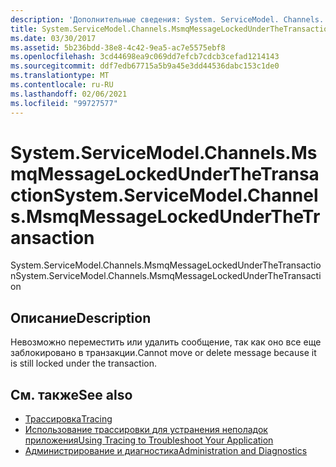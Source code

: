 ```yaml
---
description: 'Дополнительные сведения: System. ServiceModel. Channels. Мсмкмессажелоккедундерсетрансактион'
title: System.ServiceModel.Channels.MsmqMessageLockedUnderTheTransaction
ms.date: 03/30/2017
ms.assetid: 5b236bdd-38e8-4c42-9ea5-ac7e5575ebf8
ms.openlocfilehash: 3cd44698ea9c069dd7efcb7cdcb3cefad1214143
ms.sourcegitcommit: ddf7edb67715a5b9a45e3dd44536dabc153c1de0
ms.translationtype: MT
ms.contentlocale: ru-RU
ms.lasthandoff: 02/06/2021
ms.locfileid: "99727577"
---
```

# <a name="systemservicemodelchannelsmsmqmessagelockedunderthetransaction"></a><span data-ttu-id="9a55d-103">System.ServiceModel.Channels.MsmqMessageLockedUnderTheTransaction</span><span class="sxs-lookup"><span data-stu-id="9a55d-103">System.ServiceModel.Channels.MsmqMessageLockedUnderTheTransaction</span></span>

<span data-ttu-id="9a55d-104">System.ServiceModel.Channels.MsmqMessageLockedUnderTheTransaction</span><span class="sxs-lookup"><span data-stu-id="9a55d-104">System.ServiceModel.Channels.MsmqMessageLockedUnderTheTransaction</span></span>  
  
## <a name="description"></a><span data-ttu-id="9a55d-105">Описание</span><span class="sxs-lookup"><span data-stu-id="9a55d-105">Description</span></span>  

 <span data-ttu-id="9a55d-106">Невозможно переместить или удалить сообщение, так как оно все еще заблокировано в транзакции.</span><span class="sxs-lookup"><span data-stu-id="9a55d-106">Cannot move or delete message because it is still locked under the transaction.</span></span>  
  
## <a name="see-also"></a><span data-ttu-id="9a55d-107">См. также</span><span class="sxs-lookup"><span data-stu-id="9a55d-107">See also</span></span>

- [<span data-ttu-id="9a55d-108">Трассировка</span><span class="sxs-lookup"><span data-stu-id="9a55d-108">Tracing</span></span>](index.md)
- [<span data-ttu-id="9a55d-109">Использование трассировки для устранения неполадок приложения</span><span class="sxs-lookup"><span data-stu-id="9a55d-109">Using Tracing to Troubleshoot Your Application</span></span>](using-tracing-to-troubleshoot-your-application.md)
- [<span data-ttu-id="9a55d-110">Администрирование и диагностика</span><span class="sxs-lookup"><span data-stu-id="9a55d-110">Administration and Diagnostics</span></span>](../index.md)
